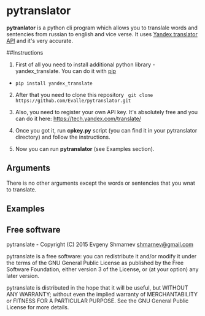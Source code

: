 # pytranslator

**pytranlator** is a python cli program which allows you to translale words and sentencies from russian to english and vice verse. It uses [Yandex translator API](https://tech.yandex.com/translate/) and it's very accurate. 

##Instructions
1) First of all you need to install additional python library - yandex_translate. You can do it with [pip](https://pypi.python.org/pypi/pip) 

- ```pip install yandex_translate```

2) After that you need to clone this repository ``` git clone https://github.com/Evalle/pytranslator.git```

3) Also, you need to register your own API key. It's absolutely free and you can do it here: https://tech.yandex.com/translate/

4) Once you got it, run **cpkey.py** script (you can find it in your pytranslator directory) and follow the instructions.

5) Now you can run **pytranslator** (see Examples section).

## Arguments
There is no other arguments except the words or sentencies that you wnat to translate. 

## Examples

## Free software

pytranslate - Copyright (C) 2015 Evgeny Shmarnev shmarnev@gmail.com

pytranslate is a free software: you can redistribute it and/or modify it under the terms of the GNU General Public License as published by the Free Software Foundation, either version 3 of the License, or (at your option) any later version.

pytranslate is distributed in the hope that it will be useful, but WITHOUT ANY WARRANTY; without even the implied warranty of MERCHANTABILITY or FITNESS FOR A PARTICULAR PURPOSE. See the GNU General Public License for more details.
